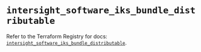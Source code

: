 # `intersight_software_iks_bundle_distributable`

Refer to the Terraform Registry for docs: [`intersight_software_iks_bundle_distributable`](https://registry.terraform.io/providers/ciscodevnet/intersight/1.0.71/docs/resources/software_iks_bundle_distributable).
